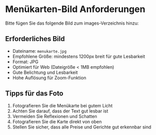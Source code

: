 # Menükarten-Bild Anforderungen

Bitte fügen Sie das folgende Bild zum images-Verzeichnis hinzu:

## Erforderliches Bild

- Dateiname: `menukarte.jpg`
- Empfohlene Größe: mindestens 1200px breit für gute Lesbarkeit
- Format: JPG
- Optimiert für Web (Dateigröße < 1MB empfohlen)
- Gute Belichtung und Lesbarkeit
- Hohe Auflösung für Zoom-Funktion

## Tipps für das Foto
1. Fotografieren Sie die Menükarte bei gutem Licht
2. Achten Sie darauf, dass der Text gut lesbar ist
3. Vermeiden Sie Reflexionen und Schatten
4. Fotografieren Sie die Karte direkt von oben
5. Stellen Sie sicher, dass alle Preise und Gerichte gut erkennbar sind 